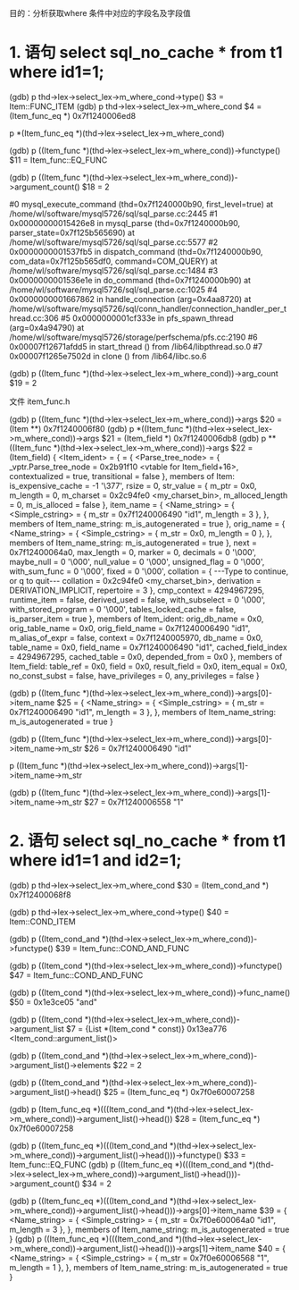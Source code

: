 
目的：分析获取where 条件中对应的字段名及字段值

# 1. 语句 select sql_no_cache * from t1 where id1=1;

(gdb) p thd->lex->select_lex->m_where_cond->type()
$3 = Item::FUNC_ITEM
(gdb) p thd->lex->select_lex->m_where_cond
$4 = (Item_func_eq *) 0x7f1240006ed8


p *(Item_func_eq *)(thd->lex->select_lex->m_where_cond)

(gdb) p ((Item_func *)(thd->lex->select_lex->m_where_cond))->functype()
$11 = Item_func::EQ_FUNC

(gdb) p ((Item_func *)(thd->lex->select_lex->m_where_cond))->argument_count()
$18 = 2

#0  mysql_execute_command (thd=0x7f1240000b90, first_level=true) at /home/wl/software/mysql5726/sql/sql_parse.cc:2445
#1  0x00000000015426e8 in mysql_parse (thd=0x7f1240000b90, parser_state=0x7f125b565690) at /home/wl/software/mysql5726/sql/sql_parse.cc:5577
#2  0x0000000001537fb5 in dispatch_command (thd=0x7f1240000b90, com_data=0x7f125b565df0, command=COM_QUERY) at /home/wl/software/mysql5726/sql/sql_parse.cc:1484
#3  0x0000000001536e1e in do_command (thd=0x7f1240000b90) at /home/wl/software/mysql5726/sql/sql_parse.cc:1025
#4  0x0000000001667862 in handle_connection (arg=0x4aa8720) at /home/wl/software/mysql5726/sql/conn_handler/connection_handler_per_thread.cc:306
#5  0x0000000001cf333e in pfs_spawn_thread (arg=0x4a94790) at /home/wl/software/mysql5726/storage/perfschema/pfs.cc:2190
#6  0x00007f12671afdd5 in start_thread () from /lib64/libpthread.so.0
#7  0x00007f1265e7502d in clone () from /lib64/libc.so.6

(gdb) p ((Item_func *)(thd->lex->select_lex->m_where_cond))->arg_count
$19 = 2

文件 item_func.h 


(gdb) p ((Item_func *)(thd->lex->select_lex->m_where_cond))->args
$20 = (Item **) 0x7f1240006f80
(gdb) p *((Item_func *)(thd->lex->select_lex->m_where_cond))->args
$21 = (Item_field *) 0x7f1240006db8
(gdb) p **((Item_func *)(thd->lex->select_lex->m_where_cond))->args
$22 = (Item_field) {
  <Item_ident> = {
    <Item> = {
      <Parse_tree_node> = {
        _vptr.Parse_tree_node = 0x2b91f10 <vtable for Item_field+16>, 
        contextualized = true, 
        transitional = false
      }, 
      members of Item: 
      is_expensive_cache = -1 '\377', 
      rsize = 0, 
      str_value = {
        m_ptr = 0x0, 
        m_length = 0, 
        m_charset = 0x2c94fe0 <my_charset_bin>, 
        m_alloced_length = 0, 
        m_is_alloced = false
      }, 
      item_name = {
        <Name_string> = {
          <Simple_cstring> = {
            m_str = 0x7f1240006490 "id1", 
            m_length = 3
          }, <No data fields>}, 
        members of Item_name_string: 
        m_is_autogenerated = true
      }, 
      orig_name = {
        <Name_string> = {
          <Simple_cstring> = {
            m_str = 0x0, 
            m_length = 0
          }, <No data fields>}, 
        members of Item_name_string: 
        m_is_autogenerated = true
      }, 
      next = 0x7f12400064a0, 
      max_length = 0, 
      marker = 0, 
      decimals = 0 '\000', 
      maybe_null = 0 '\000', 
      null_value = 0 '\000', 
      unsigned_flag = 0 '\000', 
      with_sum_func = 0 '\000', 
      fixed = 0 '\000', 
      collation = {
---Type <return> to continue, or q <return> to quit---
        collation = 0x2c94fe0 <my_charset_bin>, 
        derivation = DERIVATION_IMPLICIT, 
        repertoire = 3
      }, 
      cmp_context = 4294967295, 
      runtime_item = false, 
      derived_used = false, 
      with_subselect = 0 '\000', 
      with_stored_program = 0 '\000', 
      tables_locked_cache = false, 
      is_parser_item = true
    }, 
    members of Item_ident: 
    orig_db_name = 0x0, 
    orig_table_name = 0x0, 
    orig_field_name = 0x7f1240006490 "id1", 
    m_alias_of_expr = false, 
    context = 0x7f1240005970, 
    db_name = 0x0, 
    table_name = 0x0, 
    field_name = 0x7f1240006490 "id1", 
    cached_field_index = 4294967295, 
    cached_table = 0x0, 
    depended_from = 0x0
  }, 
  members of Item_field: 
  table_ref = 0x0, 
  field = 0x0, 
  result_field = 0x0, 
  item_equal = 0x0, 
  no_const_subst = false, 
  have_privileges = 0, 
  any_privileges = false
}


(gdb) p ((Item_func *)(thd->lex->select_lex->m_where_cond))->args[0]->item_name
$25 = {
  <Name_string> = {
    <Simple_cstring> = {
      m_str = 0x7f1240006490 "id1", 
      m_length = 3
    }, <No data fields>}, 
  members of Item_name_string: 
  m_is_autogenerated = true
}


(gdb) p ((Item_func *)(thd->lex->select_lex->m_where_cond))->args[0]->item_name->m_str
$26 = 0x7f1240006490 "id1"

p ((Item_func *)(thd->lex->select_lex->m_where_cond))->args[1]->item_name->m_str

(gdb) p ((Item_func *)(thd->lex->select_lex->m_where_cond))->args[1]->item_name->m_str
$27 = 0x7f1240006558 "1"



# 2. 语句  select sql_no_cache * from t1 where id1=1 and id2=1;


(gdb) p thd->lex->select_lex->m_where_cond
$30 = (Item_cond_and *) 0x7f12400068f8

(gdb) p thd->lex->select_lex->m_where_cond->type()
$40 = Item::COND_ITEM

(gdb) p ((Item_cond_and *)(thd->lex->select_lex->m_where_cond))->functype()
$39 = Item_func::COND_AND_FUNC

(gdb) p ((Item_cond *)(thd->lex->select_lex->m_where_cond))->functype()
$47 = Item_func::COND_AND_FUNC

(gdb) p ((Item_cond *)(thd->lex->select_lex->m_where_cond))->func_name()
$50 = 0x1e3ce05 "and"

(gdb) p ((Item_cond *)(thd->lex->select_lex->m_where_cond))->argument_list
$7 = {List<Item> *(Item_cond * const)} 0x13ea776 <Item_cond::argument_list()>


(gdb) p ((Item_cond_and *)(thd->lex->select_lex->m_where_cond))->argument_list()->elements
$22 = 2

(gdb) p ((Item_cond_and *)(thd->lex->select_lex->m_where_cond))->argument_list()->head()
$25 = (Item_func_eq *) 0x7f0e60007258


(gdb) p (Item_func_eq *)(((Item_cond_and *)(thd->lex->select_lex->m_where_cond))->argument_list()->head())
$28 = (Item_func_eq *) 0x7f0e60007258


(gdb) p ((Item_func_eq *)(((Item_cond_and *)(thd->lex->select_lex->m_where_cond))->argument_list()->head()))->functype()
$33 = Item_func::EQ_FUNC
(gdb) p ((Item_func_eq *)(((Item_cond_and *)(thd->lex->select_lex->m_where_cond))->argument_list()->head()))->argument_count()
$34 = 2


(gdb) p ((Item_func_eq *)(((Item_cond_and *)(thd->lex->select_lex->m_where_cond))->argument_list()->head()))->args[0]->item_name
$39 = {
  <Name_string> = {
    <Simple_cstring> = {
      m_str = 0x7f0e600064a0 "id1", 
      m_length = 3
    }, <No data fields>}, 
  members of Item_name_string: 
  m_is_autogenerated = true
}
(gdb) p ((Item_func_eq *)(((Item_cond_and *)(thd->lex->select_lex->m_where_cond))->argument_list()->head()))->args[1]->item_name
$40 = {
  <Name_string> = {
    <Simple_cstring> = {
      m_str = 0x7f0e60006568 "1", 
      m_length = 1
    }, <No data fields>}, 
  members of Item_name_string: 
  m_is_autogenerated = true
}






